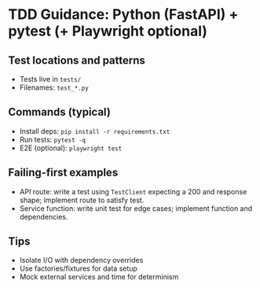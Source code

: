 # TDD Guidance: Python (FastAPI) + pytest (+ Playwright optional)

## Test locations and patterns
- Tests live in `tests/`
- Filenames: `test_*.py`

## Commands (typical)
- Install deps: `pip install -r requirements.txt`
- Run tests: `pytest -q`
- E2E (optional): `playwright test`

## Failing-first examples
- API route: write a test using `TestClient` expecting a 200 and response shape; implement route to satisfy test.
- Service function: write unit test for edge cases; implement function and dependencies.

## Tips
- Isolate I/O with dependency overrides
- Use factories/fixtures for data setup
- Mock external services and time for determinism
